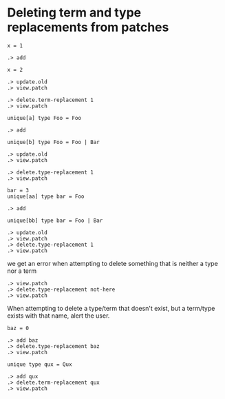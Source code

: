 # Deleting term and type replacements from patches

```unison
x = 1
```

```ucm
.> add
```

```unison
x = 2
```

```ucm
.> update.old
.> view.patch
```

```ucm
.> delete.term-replacement 1
.> view.patch
```

```unison
unique[a] type Foo = Foo
```

```ucm
.> add
```

```unison
unique[b] type Foo = Foo | Bar
```

```ucm
.> update.old
.> view.patch
```

```ucm
.> delete.type-replacement 1
.> view.patch
```

```unison
bar = 3
unique[aa] type bar = Foo
```

```ucm
.> add
```

```unison
unique[bb] type bar = Foo | Bar
```

```ucm
.> update.old
.> view.patch
.> delete.type-replacement 1
.> view.patch
```

we get an error when attempting to delete something that is neither a type nor a term
```ucm:error
.> view.patch
.> delete.type-replacement not-here
.> view.patch
```

When attempting to delete a type/term that doesn't exist, but a term/type exists
with that name, alert the user.
```unison
baz = 0
```

```ucm:error
.> add baz
.> delete.type-replacement baz
.> view.patch
```

```unison
unique type qux = Qux
```

```ucm:error
.> add qux
.> delete.term-replacement qux
.> view.patch
```

